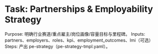 # Task: Partnerships & Employability Strategy

Purpose: 明确行业赛道/重点雇主/岗位画像/容量目标与里程碑。
Inputs: partners、employers、roles、kpi、employment_outcomes、lmi（可选）
Steps: 产出 pe-strategy（pe-strategy-tmpl.yaml）。
